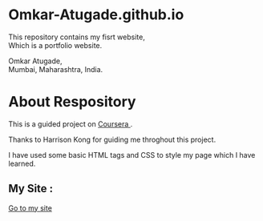 # Omkar-Atugade.github.io

This repository contains my fisrt website, <br>
Which is a portfolio website.

Omkar Atugade,<br>
Mumbai, Maharashtra, India.<br>

# About Respository
This is a guided project on [ Coursera  ](https://www.google.com/search?q=coursera&oq=co&aqs=chrome.1.69i57j69i59j0l2j69i60l4.13291j0j1&sourceid=chrome&ie=UTF-8).

Thanks to Harrison Kong for guiding me throghout this project.

I have used some basic HTML tags and CSS to style my page which I have learned. 

## My Site : ##
[ Go to my site ](https://omkar-atugade-portal.netlify.app)





